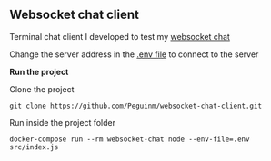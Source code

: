 ## Websocket chat client

Terminal chat client I developed to test my [websocket chat](https://github.com/Peguinm/websocket-chat-server)

Change the server address in the [.env file](https://github.com/Peguinm/websocket-chat-client/blob/master/.env) to connect to the server

**Run the project**

Clone the project

```
git clone https://github.com/Peguinm/websocket-chat-client.git
```

Run inside the project folder

```
docker-compose run --rm websocket-chat node --env-file=.env src/index.js
```
